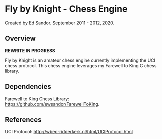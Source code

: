 
# Fly by Knight - Chess Engine 
Created by Ed Sandor.
September 2011 - 2012, 2020.

## Overview

**REWRITE IN PROGRESS**

Fly by Knight is an amateur chess engine currently implementing the UCI chess protocol.  This chess engine leverages my Farewell to King C chess library.

## Dependencies
Farewell to King Chess Library: https://github.com/ewsandor/FarewellToKing.

## References
UCI Protocol:
http://wbec-ridderkerk.nl/html/UCIProtocol.html

